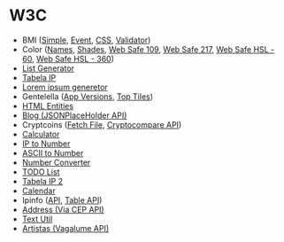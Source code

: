 # W3C

* BMI ([Simple](bmi-simple/), [Event](bmi-event/), [CSS](bmi-css/), [Validator](bmi-validator/))
* Color ([Names](color-names/), [Shades](color-shades/), [Web Safe 109](color-web-safe-109/), [Web Safe 217](color-web-safe-217/), [Web Safe HSL - 60](color-web-safe-hsl-60/), [Web Safe HSL - 360](color-web-safe-hsl-360/))
* [List Generator](list-generator/)
* [Tabela IP](iptable-simple/)
* [Lorem ipsum generetor](lorem-ipsum-generator/)
* Gentelella ([App Versions](gentelella-app-versions/), [Top Tiles](gentelella-top-tiles))
* [HTML Entities](html-entities/)
* [Blog (JSONPlaceHolder API)](blog/)
* Cryptcoins ([Fetch File](cryptcoins-fetch/), [Cryptocompare API](cryptcoins-api/))
* [Calculator](calculator/)
* [IP to Number](ip2number/)
* [ASCII to Number](string2number/)
* [Number Converter](number-converter/)
* [TODO List](todo/)
* [Tabela IP 2](iptable/)
* [Calendar](calendar/)
* Ipinfo ([API](ipinfo-api/), [Table API](ipinfo-table-api/))
* [Address (Via CEP API)](address-cep-api/)
* [Text Util](text-util/)
* [Artistas (Vagalume API)](artist-vagalume/)

<!-- 
* [Blog - Pagination (JSONPlaceHolder API)](blog/)
* [Text Editor](text-editor/)
* [Weather API](weather/) 
* [Calculator IP](calculator-ip/) 
* [Cron Generator](cron-generator/) 
-->